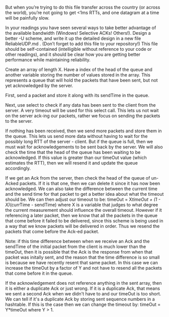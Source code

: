But when you’re trying to do this file transfer across the country (or across the world), you’re not going to get <1ms RTTs, and one datagram at a time will be painfully slow.

In your readings you have seen several ways to take better advantage of the available bandwidth (Windows! Selective ACKs! Others!). Design a better -U scheme, and write it up the detailed design in a new file ReliableUDP.md . (Don’t forget to add this file to your repository!) This file should be self-contained (intelligible without reference to your code or other readings), and it should be clear how you are getting better performance while maintaining reliability.


Create an array of length X. Have a index of the head of the queue and another variable storing the number of values stored in the array. This represents a queue that will hold the packets that have been sent, but not yet acknowledged by the server.

First, send a packet and store it along with its sendTime in the queue. 

Next, use select to check if any data has been sent to the client from the server. A very timeout will be used for this select call. This lets us not wait on the server ack-ing our packets, rather we focus on sending the packets to the server.

If nothing has been received, then we send more packets and store them in the queue. This lets us send more data without having to wait for the possibly long RTT of the server - client. But if the queue is full, then we must wait for acknowledgements to be sent back by the server. We will also check the time that the head of the queue has been waiting to be acknowledged. If this value is greater than our timeOut value (which estimates the RTT), then we will resend it and update the queue accordingly. 

If we get an Ack from the server, then check the head of the queue of un-Acked packets. If it is that one, then we can delete it since it has now been acknowledged. We can also take the difference between the current time and the send time for that packet to get a better idea about what the timeout should be. We can then adjust our timeout to be: timeOut = X*timeOut + (1 - X)*(currTime - sendTime) where X is a variable that judges to what degree the current measurement should influence the overall timeout. However if it referencing a later packet, then we know that all the packets in the queue that come before it failed to be delivered, since this scheme is being used in a way that we know packets will be delivered in order. Thus we resend the packets that come before the Ack-ed packet. 

Note: if this time difference between when we receive an Ack and the sendTime of the initial packet from the client is much lower than the timeOut, then it is possible that the Ack is the response from when that packet was initally sent, and the reason that the time difference is so small is because we have recently resent that same packet. In this case we can increase the timeOut by a factor of Y and not have to resend all the packets that come before it in the queue. 

If the acknowledgement does not reference anything in the sent array, then it is either a duplicate Ack or just wrong. If it is a duplicate Ack, that means we sent a second Ack when we didn't have to and our timeOut is too short. We can tell if it's a duplicate Ack by storing sent sequence numbers in a hashtable. If this is the case then we can change the timeout by: timeOut = Y*timeOut where Y > 1.